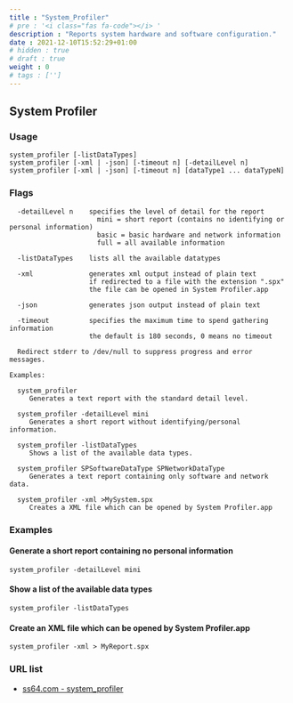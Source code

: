 ```yaml
---
title : "System_Profiler"
# pre : '<i class="fas fa-code"></i> '
description : "Reports system hardware and software configuration."
date : 2021-12-10T15:52:29+01:00
# hidden : true
# draft : true
weight : 0
# tags : ['']
---
```


## System Profiler

### Usage

```plain
system_profiler [-listDataTypes]
system_profiler [-xml | -json] [-timeout n] [-detailLevel n]
system_profiler [-xml | -json] [-timeout n] [dataType1 ... dataTypeN]
```

### Flags

```plain
  -detailLevel n    specifies the level of detail for the report
                      mini = short report (contains no identifying or personal information)
                      basic = basic hardware and network information
                      full = all available information

  -listDataTypes    lists all the available datatypes

  -xml              generates xml output instead of plain text
                    if redirected to a file with the extension ".spx"
                    the file can be opened in System Profiler.app

  -json             generates json output instead of plain text

  -timeout          specifies the maximum time to spend gathering information
                    the default is 180 seconds, 0 means no timeout

  Redirect stderr to /dev/null to suppress progress and error messages.

Examples:

  system_profiler
     Generates a text report with the standard detail level.

  system_profiler -detailLevel mini
     Generates a short report without identifying/personal information.

  system_profiler -listDataTypes
     Shows a list of the available data types.

  system_profiler SPSoftwareDataType SPNetworkDataType
     Generates a text report containing only software and network data.

  system_profiler -xml >MySystem.spx
     Creates a XML file which can be opened by System Profiler.app
```

### Examples

#### Generate a short report containing no personal information

```plain
system_profiler -detailLevel mini
```

#### Show a list of the available data types

```plain
system_profiler -listDataTypes
```

#### Create an XML file which can be opened by System Profiler.app

```plain
system_profiler -xml > MyReport.spx
```

### URL list

* [ss64.com - system_profiler](https://ss64.com/osx/system_profiler.html)
